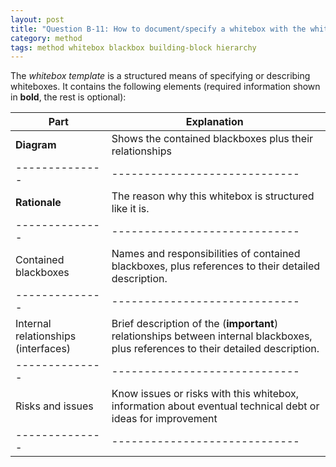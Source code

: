 ```yaml
---
layout: post
title: "Question B-11: How to document/specify a whitebox with the whitebox template?"
category: method
tags: method whitebox blackbox building-block hierarchy
---
```



The _whitebox template_ is a structured means of specifying or describing whiteboxes. It contains the following elements (required information shown in **bold**, the rest is optional):

|Part          |Explanation |
|--------------|-----------------------------|
|**Diagram**   |Shows the contained blackboxes plus their relationships |
|--------------|-----------------------------|
|**Rationale** |The reason why this whitebox is structured like it is.
|--------------|-----------------------------|
|Contained blackboxes |Names and responsibilities of contained blackboxes, plus references to their detailed description.
|--------------|-----------------------------|
|Internal relationships (interfaces)|Brief description of the (**important**) relationships between internal blackboxes, plus references to their detailed description.
|--------------|-----------------------------|
|Risks and issues |Know issues or risks with this whitebox, information about eventual technical debt or ideas for improvement |
|--------------|-----------------------------|

